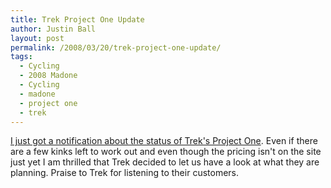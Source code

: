 ```yaml
---
title: Trek Project One Update
author: Justin Ball
layout: post
permalink: /2008/03/20/trek-project-one-update/
tags:
  - Cycling
  - 2008 Madone
  - Cycling
  - madone
  - project one
  - trek
---
```


[I just got a notification about the status of Trek's Project One][1]. Even if there are a few kinks left to work out and even though the pricing isn't on the site just yet I am thrilled that Trek decided to let us have a look at what they are planning. Praise to Trek for listening to their customers.

 [1]: http://trekroad.typepad.com/trekroad/2008/03/project-one-det.html